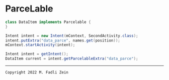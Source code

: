 # ParceLable

```java
class DataItem implements Parcelable {
}
```

```java
Intent intent = new Intent(mContext, SecondActivity.class);
intent.putExtra("data_parce", names.get(position));
mContext.startActivity(intent);
```

```java
Intent intent = getIntent();
DataItem current = intent.getParcelableExtra("data_parce");
```

---

```
Copyright 2022 M. Fadli Zein
```

